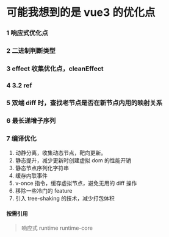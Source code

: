 # 可能我想到的是 vue3 的优化点
### 1 响应式优化点
### 2 二进制判断类型
### 3 effect 收集优化点，cleanEffect
### 4 3.2 ref
### 5 双端 diff 时，查找老节点是否在新节点内用的映射关系
### 6 最长递增子序列
### 7 编译优化
1. 动静分离，收集动态节点，靶向更新。
2. 静态提升，减少更新时创建虚拟 dom 的性能开销
3. 静态节点序列化字符串
4. 缓存内联事件
5. v-once 指令，缓存虚拟节点，避免无用的 diff 操作
1. 移除一些冷门的 feature
2. 引入 tree-shaking 的技术，减少打包体积
#### 按需引用
> 响应式 
> runtime
> runtime-core
> 



